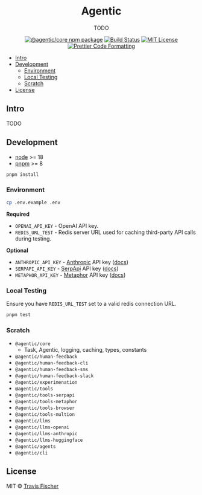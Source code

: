 <h1 align="center">Agentic</h1>

<p align="center">
  TODO
</p>

<p align="center">
  <a href="https://www.npmjs.com/package/@agentic/core"><img alt="@agentic/core npm package" src="https://img.shields.io/npm/v/@agentic/core.svg" /></a>
  <a href="https://github.com/transitive-bullshit/agentic/actions/workflows/test.yml"><img alt="Build Status" src="https://github.com/transitive-bullshit/agentic/actions/workflows/test.yml/badge.svg" /></a>
  <a href="https://github.com/transitive-bullshit/agentic/blob/main/license"><img alt="MIT License" src="https://img.shields.io/badge/license-MIT-blue" /></a>
  <a href="https://prettier.io"><img alt="Prettier Code Formatting" src="https://img.shields.io/badge/code_style-prettier-brightgreen.svg" /></a>
</p>

- [Intro](#intro)
- [Development](#development)
  - [Environment](#environment)
  - [Local Testing](#local-testing)
  - [Scratch](#scratch)
- [License](#license)

## Intro

TODO

## Development

- [node](https://nodejs.org/en) >= 18
- [pnpm](https://pnpm.io) >= 8

```bash
pnpm install
```

### Environment

```bash
cp .env.example .env
```

**Required**

- `OPENAI_API_KEY` - OpenAI API key.
- `REDIS_URL_TEST` - Redis server URL used for caching third-party API calls during testing.

**Optional**

- `ANTHROPIC_API_KEY` - [Anthropic](https://www.anthropic.com) API key ([docs](https://console.anthropic.com/docs))
- `SERPAPI_API_KEY` - [SerpApi](https://serpapi.com) API key ([docs](https://serpapi.com/search-api))
- `METAPHOR_API_KEY` - [Metaphor](https://metaphor.systems) API key ([docs](https://metaphorapi.readme.io/))

### Local Testing

Ensure you have `REDIS_URL_TEST` set to a valid redis connection URL.

```bash
pnpm test
```

### Scratch

- `@agentic/core`
  - Task, Agentic, logging, caching, types, constants
- `@agentic/human-feedback`
- `@agentic/human-feedback-cli`
- `@agentic/human-feedback-sms`
- `@agentic/human-feedback-slack`
- `@agentic/experimenation`
- `@agentic/tools`
- `@agentic/tools-serpapi`
- `@agentic/tools-metaphor`
- `@agentic/tools-browser`
- `@agentic/tools-multion`
- `@agentic/llms`
- `@agentic/llms-openai`
- `@agentic/llms-anthropic`
- `@agentic/llms-huggingface`
- `@agentic/agents`
- `@agentic/cli`

## License

MIT © [Travis Fischer](https://transitivebullsh.it)
